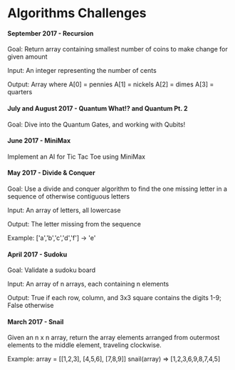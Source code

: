 # Algorithms Challenges
#### September 2017 - Recursion
Goal: Return array containing smallest number of coins to make change for given amount

Input: An integer representing the number of cents

Output: Array where 
A[0] = pennies
A[1] = nickels
A[2] = dimes
A[3] = quarters

#### July and August 2017 - Quantum What!? and Quantum Pt. 2
Goal: Dive into the Quantum Gates, and working with Qubits!
#### June 2017 - MiniMax
Implement an AI for Tic Tac Toe using MiniMax
#### May 2017 - Divide & Conquer
Goal: Use a divide and conquer algorithm to find the one missing letter in a sequence of otherwise contiguous letters

Input: An array of letters, all lowercase

Output: The letter missing from the sequence

Example: ['a','b','c','d','f'] -> 'e'
#### April 2017 - Sudoku
Goal: Validate a sudoku board

Input: An array of n arrays, each containing n elements

Output: True if each row, column, and 3x3 square contains the digits 1-9; False otherwise
#### March 2017 - Snail
Given an n x n array, return the array elements arranged from outermost elements to the middle element, traveling clockwise.

Example: array = [[1,2,3],
             [4,5,6],
             [7,8,9]]
             snail(array) => [1,2,3,6,9,8,7,4,5]
